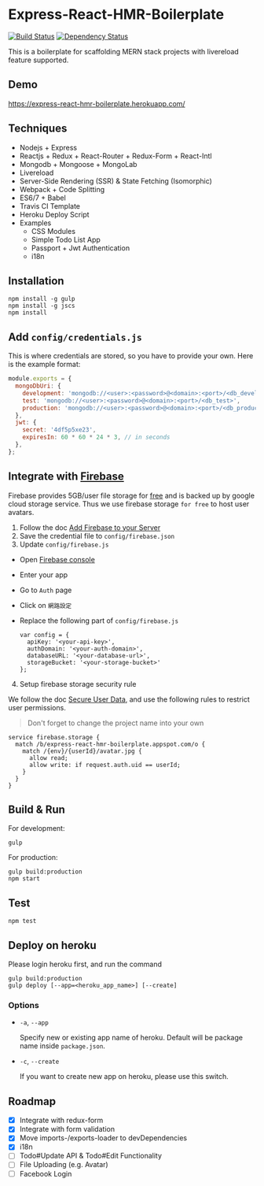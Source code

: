 # Express-React-HMR-Boilerplate

[![Build Status](https://travis-ci.org/gocreating/express-react-hmr-boilerplate.svg?branch=master)](https://travis-ci.org/gocreating/express-react-hmr-boilerplate)
[![Dependency Status](https://david-dm.org/gocreating/express-react-hmr-boilerplate.svg)](https://david-dm.org/gocreating/express-react-hmr-boilerplate)

This is a boilerplate for scaffolding MERN stack projects with livereload feature supported.

## Demo

<https://express-react-hmr-boilerplate.herokuapp.com/>

## Techniques

- Nodejs + Express
- Reactjs + Redux + React-Router + Redux-Form + React-Intl
- Mongodb + Mongoose + MongoLab
- Livereload
- Server-Side Rendering (SSR) & State Fetching (Isomorphic)
- Webpack + Code Splitting
- ES6/7 + Babel
- Travis CI Template
- Heroku Deploy Script
- Examples
  - CSS Modules
  - Simple Todo List App
  - Passport + Jwt Authentication
  - i18n

## Installation

```
npm install -g gulp
npm install -g jscs
npm install
```

## Add `config/credentials.js`

This is where credentials are stored, so you have to provide your own. Here is the example format:

```js
module.exports = {
  mongoDbUri: {
    development: 'mongodb://<user>:<password>@<domain>:<port>/<db_development>',
    test: 'mongodb://<user>:<password>@<domain>:<port>/<db_test>',
    production: 'mongodb://<user>:<password>@<domain>:<port>/<db_production>',
  },
  jwt: {
    secret: '4df5p5xe23',
    expiresIn: 60 * 60 * 24 * 3, // in seconds
  },
};
```

## Integrate with [Firebase](https://console.firebase.google.com/)

Firebase provides 5GB/user file storage for [free](https://firebase.google.com/pricing/) and is backed up by google cloud storage service. Thus we use firebase storage `for free` to host user avatars.

1. Follow the doc [Add Firebase to your Server](https://firebase.google.com/docs/server/setup)
2. Save the credential file to `config/firebase.json`
3. Update `config/firebase.js`

  - Open [Firebase console](https://console.firebase.google.com/)
  - Enter your app
  - Go to `Auth` page
  - Click on `網路設定`
  - Replace the following part of `config/firebase.js`

    ```
    var config = {
      apiKey: '<your-api-key>',
      authDomain: '<your-auth-domain>',
      databaseURL: '<your-database-url>',
      storageBucket: '<your-storage-bucket>'
    };
    ```

4. Setup firebase storage security rule

  We follow the doc [Secure User Data](https://firebase.google.com/docs/storage/security/user-security), and use the following rules to restrict user permissions.

  > Don't forget to change the project name into your own

  ```
  service firebase.storage {
    match /b/express-react-hmr-boilerplate.appspot.com/o {
      match /{env}/{userId}/avatar.jpg {
      	allow read;
        allow write: if request.auth.uid == userId;
      }
    }
  }
  ```

## Build & Run

For development:
```
gulp
```

For production:
```
gulp build:production
npm start
```

## Test

```
npm test
```

## Deploy on heroku

Please login heroku first, and run the command

```
gulp build:production
gulp deploy [--app=<heroku_app_name>] [--create]
```

### Options

- `-a`, `--app`

  Specify new or existing app name of heroku. Default will be package name inside `package.json`.

- `-c`, `--create`

  If you want to create new app on heroku, please use this switch.

## Roadmap

- [x] Integrate with redux-form
- [x] Integrate with form validation
- [x] Move imports-/exports-loader to devDependencies
- [x] i18n
- [ ] Todo#Update API & Todo#Edit Functionality
- [ ] File Uploading (e.g. Avatar)
- [ ] Facebook Login
